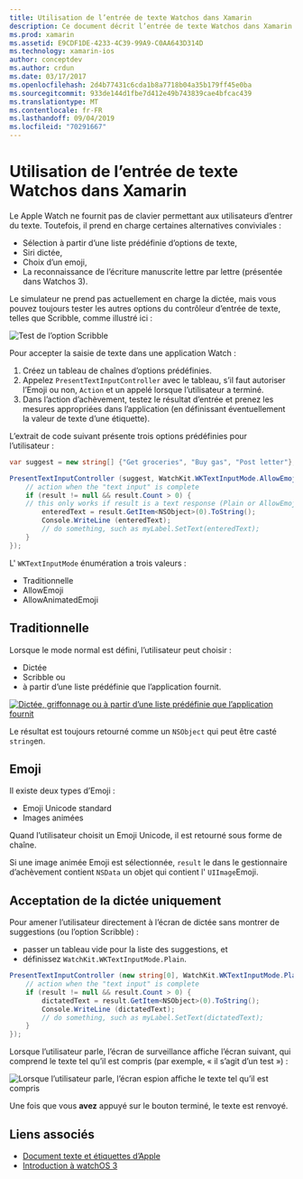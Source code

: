 ```yaml
---
title: Utilisation de l’entrée de texte Watchos dans Xamarin
description: Ce document décrit l’entrée de texte Watchos dans Xamarin. Il aborde la méthode PresentTextInputController, le griffonnage, le texte brut, les Emoji et la dictée.
ms.prod: xamarin
ms.assetid: E9CDF1DE-4233-4C39-99A9-C0AA643D314D
ms.technology: xamarin-ios
author: conceptdev
ms.author: crdun
ms.date: 03/17/2017
ms.openlocfilehash: 2d4b77431c6cda1b8a7718b04a35b179ff45e0ba
ms.sourcegitcommit: 933de144d1fbe7d412e49b743839cae4bfcac439
ms.translationtype: MT
ms.contentlocale: fr-FR
ms.lasthandoff: 09/04/2019
ms.locfileid: "70291667"
---
```

# <a name="working-with-watchos-text-input-in-xamarin"></a>Utilisation de l’entrée de texte Watchos dans Xamarin

Le Apple Watch ne fournit pas de clavier permettant aux utilisateurs d’entrer du texte. Toutefois, il prend en charge certaines alternatives conviviales :

- Sélection à partir d’une liste prédéfinie d’options de texte,
- Siri dictée,
- Choix d’un emoji,
- La reconnaissance de l’écriture manuscrite lettre par lettre (présentée dans Watchos 3).

Le simulateur ne prend pas actuellement en charge la dictée, mais vous pouvez toujours tester les autres options du contrôleur d’entrée de texte, telles que Scribble, comme illustré ici :

![](text-input-images/textinput-sml.png "Test de l’option Scribble")

Pour accepter la saisie de texte dans une application Watch :

1. Créez un tableau de chaînes d’options prédéfinies.
2. Appelez `PresentTextInputController` avec le tableau, s’il faut autoriser l’Emoji ou non, `Action` et un appelé lorsque l’utilisateur a terminé.
3. Dans l’action d’achèvement, testez le résultat d’entrée et prenez les mesures appropriées dans l’application (en définissant éventuellement la valeur de texte d’une étiquette).

L’extrait de code suivant présente trois options prédéfinies pour l’utilisateur :

```csharp
var suggest = new string[] {"Get groceries", "Buy gas", "Post letter"};

PresentTextInputController (suggest, WatchKit.WKTextInputMode.AllowEmoji, (result) => {
    // action when the "text input" is complete
    if (result != null && result.Count > 0) {
    // this only works if result is a text response (Plain or AllowEmoji)
        enteredText = result.GetItem<NSObject>(0).ToString();
        Console.WriteLine (enteredText);
        // do something, such as myLabel.SetText(enteredText);
    }
});
```

L' `WKTextInputMode` énumération a trois valeurs :

- Traditionnelle
- AllowEmoji
- AllowAnimatedEmoji

## <a name="plain"></a>Traditionnelle

Lorsque le mode normal est défini, l’utilisateur peut choisir :

- Dictée
- Scribble ou
- à partir d’une liste prédéfinie que l’application fournit.

[![](text-input-images/plain-scribble-sml.png "Dictée, griffonnage ou à partir d’une liste prédéfinie que l’application fournit")](text-input-images/plain-scribble.png#lightbox)

Le résultat est toujours retourné comme un `NSObject` qui peut être casté `string`en.

## <a name="emoji"></a>Emoji

Il existe deux types d’Emoji :

- Emoji Unicode standard
- Images animées

Quand l’utilisateur choisit un Emoji Unicode, il est retourné sous forme de chaîne.

Si une image animée Emoji est sélectionnée, `result` le dans le gestionnaire d’achèvement contient `NSData` un objet qui contient l' `UIImage`Emoji.

## <a name="accepting-dictation-only"></a>Acceptation de la dictée uniquement

Pour amener l’utilisateur directement à l’écran de dictée sans montrer de suggestions (ou l’option Scribble) :

- passer un tableau vide pour la liste des suggestions, et
- définissez `WatchKit.WKTextInputMode.Plain`.

```csharp
PresentTextInputController (new string[0], WatchKit.WKTextInputMode.Plain, (result) => {
    // action when the "text input" is complete
    if (result != null && result.Count > 0) {
        dictatedText = result.GetItem<NSObject>(0).ToString();
        Console.WriteLine (dictatedText);
        // do something, such as myLabel.SetText(dictatedText);
    }
});
```

Lorsque l’utilisateur parle, l’écran de surveillance affiche l’écran suivant, qui comprend le texte tel qu’il est compris (par exemple, « il s’agit d’un test ») :

![](text-input-images/dictation.png "Lorsque l’utilisateur parle, l’écran espion affiche le texte tel qu’il est compris")

Une fois que vous **avez** appuyé sur le bouton terminé, le texte est renvoyé.



## <a name="related-links"></a>Liens associés

- [Document texte et étiquettes d’Apple](https://developer.apple.com/library/ios/documentation/General/Conceptual/WatchKitProgrammingGuide/TextandLabels.html)
- [Introduction à watchOS 3](~/ios/watchos/platform/introduction-to-watchos3/index.md)
